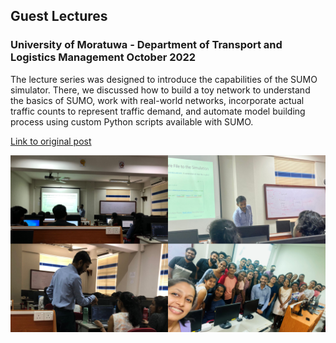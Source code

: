 ## Guest Lectures

### University of Moratuwa - Department of Transport and Logistics Management October 2022

The lecture series was designed to introduce the capabilities of the SUMO simulator. There, we discussed how to build a toy network to understand the basics of SUMO, work with real-world networks, incorporate actual traffic counts to represent traffic demand, and automate model building process using custom Python scripts available with SUMO.

[Link to original post](https://www.linkedin.com/feed/update/urn:li:activity:6995262229751218176/)

![Conducting Session](/images/uom_tlm_2022_oct/01.PNG)
